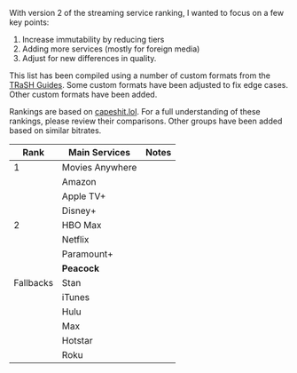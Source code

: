 With version 2 of the streaming service ranking, I wanted to focus on a few key points:

1. Increase immutability by reducing tiers
2. Adding more services (mostly for foreign media)
3. Adjust for new differences in quality.

This list has been compiled using a number of custom formats from the [TRaSH Guides](https://trash-guides.info/). Some custom formats have been adjusted to fix edge cases. Other custom formats have been added. 

Rankings are based on [capeshit.lol](https://capeshit.lol/). For a full understanding of these rankings, please review their comparisons. Other groups have been added based on similar bitrates. 



| Rank      | Main Services   | Notes |
| --------- | --------------- | ----- |
| 1         | Movies Anywhere |       |
|           | Amazon          |       |
|           | Apple TV+       |       |
|           | Disney+         |       |
| 2         | HBO Max         |       |
|           | Netflix         |       |
|           | Paramount+      |       |
|           | **Peacock**     |       |
| Fallbacks | Stan            |       |
|           | iTunes          |       |
|           | Hulu            |       |
|           | Max             |       |
|           | Hotstar         |       |
|           | Roku            |       |
